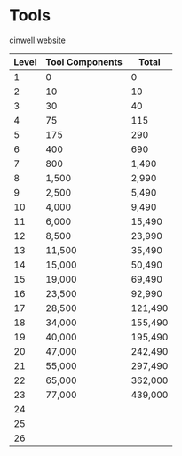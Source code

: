 # Tools


[cinwell website](https://slyboots.studio/iqrpg-tools-calculator/ ':include :type=iframe width=100% height=500px frameBorder=0')

| Level | Tool Components | Total
| ---- | ---- | ---- |
| 1 | 0 | 0
| 2 | 10 | 10
| 3 | 30 | 40
| 4 | 75 | 115
| 5 | 175 | 290
| 6 | 400 | 690
| 7 | 800 | 1,490
| 8 | 1,500 | 2,990
| 9 | 2,500 | 5,490
| 10 | 4,000 | 9,490
| 11 | 6,000 | 15,490
| 12 | 8,500 | 23,990
| 13 | 11,500 | 35,490
| 14 | 15,000 | 50,490
| 15 | 19,000 | 69,490
| 16 | 23,500 | 92,990
| 17 | 28,500 | 121,490
| 18 | 34,000 | 155,490
| 19 | 40,000 | 195,490
| 20 | 47,000 | 242,490
| 21 | 55,000 | 297,490
| 22 | 65,000 | 362,000
| 23 | 77,000 | 439,000
| 24 |
| 25 |
| 26 |
